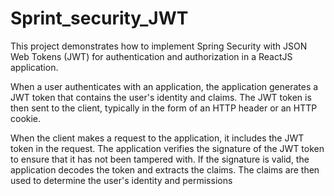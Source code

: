 # Sprint_security_JWT
This project demonstrates how to implement Spring Security with JSON Web Tokens (JWT) for authentication and authorization in a ReactJS application.


When a user authenticates with an application, the application generates a JWT token that contains the user's identity and claims. The JWT token is then sent to the client, typically in the form of an HTTP header or an HTTP cookie.

When the client makes a request to the application, it includes the JWT token in the request. The application verifies the signature of the JWT token to ensure that it has not been tampered with. If the signature is valid, the application decodes the token and extracts the claims. The claims are then used to determine the user's identity and permissions